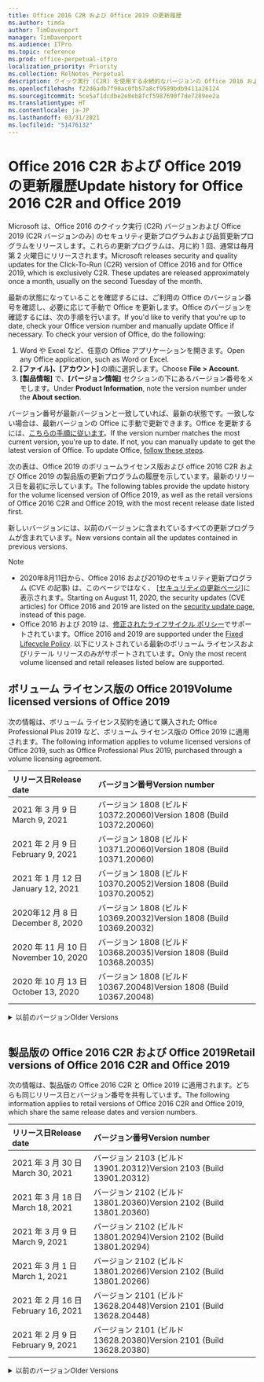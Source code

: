 ```yaml
---
title: Office 2016 C2R および Office 2019 の更新履歴
ms.author: timda
author: TimDavenport
manager: TimDavenport
ms.audience: ITPro
ms.topic: reference
ms.prod: office-perpetual-itpro
localization_priority: Priority
ms.collection: RelNotes_Perpetual
description: クイック実行 (C2R) を使用する永続的なバージョンの Office 2016 および 2019 の更新履歴を IT 技術者に提供します
ms.openlocfilehash: f22d6adb7f90ac0fb57a8cf9589bdb9411a26124
ms.sourcegitcommit: 5ce5af1dcdbe2e8eb8fcf5987690f7de7289ee2a
ms.translationtype: HT
ms.contentlocale: ja-JP
ms.lasthandoff: 03/31/2021
ms.locfileid: "51476132"
---
```

# <a name="update-history-for-office-2016-c2r-and-office-2019"></a><span data-ttu-id="2b794-103">Office 2016 C2R および Office 2019 の更新履歴</span><span class="sxs-lookup"><span data-stu-id="2b794-103">Update history for Office 2016 C2R and Office 2019</span></span>

<span data-ttu-id="2b794-p101">Microsoft は、Office 2016 のクイック実行 (C2R) バージョンおよび Office 2019 (C2R バージョンのみ) のセキュリティ更新プログラムおよび品質更新プログラムをリリースします。これらの更新プログラムは、月に約 1 回、通常は毎月第 2 火曜日にリリースされます。</span><span class="sxs-lookup"><span data-stu-id="2b794-p101">Microsoft releases security and quality updates for the Click-To-Run (C2R) version of Office 2016 and for Office 2019, which is exclusively C2R. These updates are released approximately once a month, usually on the second Tuesday of the month.</span></span>

<span data-ttu-id="2b794-p102">最新の状態になっていることを確認するには、ご利用の Office のバージョン番号を確認し、必要に応じて手動で Office を更新します。Office のバージョンを確認するには、次の手順を行います。</span><span class="sxs-lookup"><span data-stu-id="2b794-p102">If you'd like to verify that you're up to date, check your Office version number and manually update Office if necessary. To check your version of Office, do the following:</span></span>

  1.    <span data-ttu-id="2b794-108">Word や Excel など、任意の Office アプリケーションを開きます。</span><span class="sxs-lookup"><span data-stu-id="2b794-108">Open any Office application, such as Word or Excel.</span></span>
  2.    <span data-ttu-id="2b794-109">**[ファイル]、[アカウント]** の順に選択します。</span><span class="sxs-lookup"><span data-stu-id="2b794-109">Choose **File > Account**.</span></span>
  3.    <span data-ttu-id="2b794-110">**[製品情報]** で、**[バージョン情報]** セクションの下にあるバージョン番号をメモします。</span><span class="sxs-lookup"><span data-stu-id="2b794-110">Under **Product Information**, note the version number under the **About section**.</span></span>

<span data-ttu-id="2b794-p103">バージョン番号が最新バージョンと一致していれば、最新の状態です。一致しない場合は、最新バージョンの Office に手動で更新できます。Office を更新するには、[こちらの手順に従います](https://support.office.com/article/2ab296f3-7f03-43a2-8e50-46de917611c5)。</span><span class="sxs-lookup"><span data-stu-id="2b794-p103">If the version number matches the most current version, you're up to date. If not, you can manually update to get the latest version of Office. To update Office, [follow these steps](https://support.office.com/article/2ab296f3-7f03-43a2-8e50-46de917611c5).</span></span>


<span data-ttu-id="2b794-114">次の表は、Office 2019 のボリュームライセンス版および office 2016 C2R および Office 2019 の製品版の更新プログラムの履歴を示しています。最新のリリース日を最初に示しています。</span><span class="sxs-lookup"><span data-stu-id="2b794-114">The following tables provide the update history for the volume licensed version of Office 2019, as well as the retail versions of Office 2016 C2R and Office 2019, with the most recent release date listed first.</span></span>

<span data-ttu-id="2b794-115">新しいバージョンには、以前のバージョンに含まれているすべての更新プログラムが含まれています。</span><span class="sxs-lookup"><span data-stu-id="2b794-115">New versions contain all the updates contained in previous versions.</span></span>


 > [!NOTE]
> - <span data-ttu-id="2b794-116">2020年8月11日から、Office 2016 および2019のセキュリティ更新プログラム (CVE の記事) は、このページではなく、 [[セキュリティの更新ページ](./microsoft365-apps-security-updates.md)]に表示されます。</span><span class="sxs-lookup"><span data-stu-id="2b794-116">Starting on August 11, 2020, the security updates (CVE articles) for Office 2016 and 2019 are listed on the [security update page](./microsoft365-apps-security-updates.md), instead of this page.</span></span> 
> - <span data-ttu-id="2b794-117">Office 2016 および 2019 は、[修正されたライフサイクル ポリシー](/lifecycle/policies/fixed)でサポートされています。</span><span class="sxs-lookup"><span data-stu-id="2b794-117">Office 2016 and 2019 are supported under the [Fixed Lifecycle Policy](/lifecycle/policies/fixed).</span></span> <span data-ttu-id="2b794-118">以下にリストされている最新のボリューム ライセンスおよびリテール リリースのみがサポートされています。</span><span class="sxs-lookup"><span data-stu-id="2b794-118">Only the most recent volume licensed and retail releases listed below are supported.</span></span>


## <a name="volume-licensed-versions-of-office-2019"></a><span data-ttu-id="2b794-119">ボリューム ライセンス版の Office 2019</span><span class="sxs-lookup"><span data-stu-id="2b794-119">Volume licensed versions of Office 2019</span></span>
<span data-ttu-id="2b794-120">次の情報は、ボリューム ライセンス契約を通じて購入された Office Professional Plus 2019 など、ボリューム ライセンス版の Office 2019 に適用されます。</span><span class="sxs-lookup"><span data-stu-id="2b794-120">The following information applies to volume licensed versions of Office 2019, such as Office Professional Plus 2019, purchased through a volume licensing agreement.</span></span>

[//]: # (VL テーブルを削除しない 開始)


|<span data-ttu-id="2b794-122">**リリース日**</span><span class="sxs-lookup"><span data-stu-id="2b794-122">**Release date**</span></span>|<span data-ttu-id="2b794-123">**バージョン番号**</span><span class="sxs-lookup"><span data-stu-id="2b794-123">**Version number**</span></span>|
|:-----|:-----|
|<span data-ttu-id="2b794-124">2021 年 3 月 9 日</span><span class="sxs-lookup"><span data-stu-id="2b794-124">March 9, 2021</span></span>|<span data-ttu-id="2b794-125">バージョン 1808 (ビルド 10372.20060)</span><span class="sxs-lookup"><span data-stu-id="2b794-125">Version 1808 (Build 10372.20060)</span></span>|
|<span data-ttu-id="2b794-126">2021 年 2 月 9 日</span><span class="sxs-lookup"><span data-stu-id="2b794-126">February 9, 2021</span></span>|<span data-ttu-id="2b794-127">バージョン 1808 (ビルド 10371.20060)</span><span class="sxs-lookup"><span data-stu-id="2b794-127">Version 1808 (Build 10371.20060)</span></span>|
|<span data-ttu-id="2b794-128">2021 年 1 月 12 日</span><span class="sxs-lookup"><span data-stu-id="2b794-128">January 12, 2021</span></span>|<span data-ttu-id="2b794-129">バージョン 1808 (ビルド 10370.20052)</span><span class="sxs-lookup"><span data-stu-id="2b794-129">Version 1808 (Build 10370.20052)</span></span>|
|<span data-ttu-id="2b794-130">2020年12 月 8 日</span><span class="sxs-lookup"><span data-stu-id="2b794-130">December 8, 2020</span></span>|<span data-ttu-id="2b794-131">バージョン 1808 (ビルド 10369.20032)</span><span class="sxs-lookup"><span data-stu-id="2b794-131">Version 1808 (Build 10369.20032)</span></span>|
|<span data-ttu-id="2b794-132">2020 年 11 月 10 日</span><span class="sxs-lookup"><span data-stu-id="2b794-132">November 10, 2020</span></span>|<span data-ttu-id="2b794-133">バージョン 1808 (ビルド 10368.20035)</span><span class="sxs-lookup"><span data-stu-id="2b794-133">Version 1808 (Build 10368.20035)</span></span>|
|<span data-ttu-id="2b794-134">2020 年 10 月 13 日</span><span class="sxs-lookup"><span data-stu-id="2b794-134">October 13, 2020</span></span>|<span data-ttu-id="2b794-135">バージョン 1808 (ビルド 10367.20048)</span><span class="sxs-lookup"><span data-stu-id="2b794-135">Version 1808 (Build 10367.20048)</span></span>|


[//]: # (VL テーブルを削除しない 終了)

<details>
<summary><span data-ttu-id="2b794-137">以前のバージョン</span><span class="sxs-lookup"><span data-stu-id="2b794-137">Older Versions</span></span></summary>
 

[//]: # (古い VL テーブルを削除しない 開始)


|<span data-ttu-id="2b794-139">**リリース日**</span><span class="sxs-lookup"><span data-stu-id="2b794-139">**Release date**</span></span>|<span data-ttu-id="2b794-140">**バージョン番号**</span><span class="sxs-lookup"><span data-stu-id="2b794-140">**Version number**</span></span>|
|:-----|:-----|
|<span data-ttu-id="2b794-141">2020 年 9 月 8 日</span><span class="sxs-lookup"><span data-stu-id="2b794-141">September 8, 2020</span></span>|<span data-ttu-id="2b794-142">バージョン 1808 (ビルド 10366.20016)</span><span class="sxs-lookup"><span data-stu-id="2b794-142">Version 1808 (Build 10366.20016)</span></span>|
|<span data-ttu-id="2b794-143">2020 年 8 月 11 日</span><span class="sxs-lookup"><span data-stu-id="2b794-143">August 11, 2020</span></span>|<span data-ttu-id="2b794-144">バージョン 1808 (ビルド 10364.20059)</span><span class="sxs-lookup"><span data-stu-id="2b794-144">Version 1808 (Build 10364.20059)</span></span>|
|<span data-ttu-id="2b794-145">2020 年 7 月 14 日</span><span class="sxs-lookup"><span data-stu-id="2b794-145">July 14, 2020</span></span>   |<span data-ttu-id="2b794-146">バージョン 1808 (ビルド 10363.20015)</span><span class="sxs-lookup"><span data-stu-id="2b794-146">Version 1808 (Build 10363.20015)</span></span>  |
|<span data-ttu-id="2b794-147">2020 年 6 月 9 日</span><span class="sxs-lookup"><span data-stu-id="2b794-147">June 9, 2020</span></span>   |<span data-ttu-id="2b794-148">バージョン 1808 (ビルド 10361.20002)</span><span class="sxs-lookup"><span data-stu-id="2b794-148">Version 1808 (Build 10361.20002)</span></span>  |
|<span data-ttu-id="2b794-149">2020 年 5 月 12 日</span><span class="sxs-lookup"><span data-stu-id="2b794-149">May 12, 2020</span></span>   |<span data-ttu-id="2b794-150">バージョン 1808 (ビルド 10359.20023)</span><span class="sxs-lookup"><span data-stu-id="2b794-150">Version 1808 (Build 10359.20023)</span></span>  |
|<span data-ttu-id="2b794-151">2020 年 4 月 14 日</span><span class="sxs-lookup"><span data-stu-id="2b794-151">April 14, 2020</span></span>   |<span data-ttu-id="2b794-152">バージョン 1808 (ビルド 10358.20061)</span><span class="sxs-lookup"><span data-stu-id="2b794-152">Version 1808 (Build 10358.20061)</span></span>  |
|<span data-ttu-id="2b794-153">2020 年 3 月 10 日</span><span class="sxs-lookup"><span data-stu-id="2b794-153">March 10, 2020</span></span>   |<span data-ttu-id="2b794-154">バージョン 1808 (ビルド 10357.20081)</span><span class="sxs-lookup"><span data-stu-id="2b794-154">Version 1808 (Build 10357.20081)</span></span>  |
|<span data-ttu-id="2b794-155">2020 年 2 月 11 日</span><span class="sxs-lookup"><span data-stu-id="2b794-155">February 11, 2020</span></span>   |<span data-ttu-id="2b794-156">バージョン 1808 (ビルド 10356.20006)</span><span class="sxs-lookup"><span data-stu-id="2b794-156">Version 1808 (Build 10356.20006)</span></span>  |


[//]: # (古い VL テーブルを削除しない 終了)

</details>


<br/>

## <a name="retail-versions-of-office-2016-c2r-and-office-2019"></a><span data-ttu-id="2b794-158">製品版の Office 2016 C2R および Office 2019</span><span class="sxs-lookup"><span data-stu-id="2b794-158">Retail versions of Office 2016 C2R and Office 2019</span></span>
<span data-ttu-id="2b794-159">次の情報は、製品版の Office 2016 C2R と Office 2019 に適用されます。どちらも同じリリース日とバージョン番号を共有しています。</span><span class="sxs-lookup"><span data-stu-id="2b794-159">The following information applies to retail versions of Office 2016 C2R and Office 2019, which share the same release dates and version numbers.</span></span>

[//]: # (リテール テーブルを削除しない 開始)


|<span data-ttu-id="2b794-161">**リリース日**</span><span class="sxs-lookup"><span data-stu-id="2b794-161">**Release date**</span></span>|<span data-ttu-id="2b794-162">**バージョン番号**</span><span class="sxs-lookup"><span data-stu-id="2b794-162">**Version number**</span></span>|
|:-----|:-----|
|<span data-ttu-id="2b794-163">2021 年 3 月 30 日</span><span class="sxs-lookup"><span data-stu-id="2b794-163">March 30, 2021</span></span>|<span data-ttu-id="2b794-164">バージョン 2103 (ビルド 13901.20312)</span><span class="sxs-lookup"><span data-stu-id="2b794-164">Version 2103 (Build 13901.20312)</span></span>|
|<span data-ttu-id="2b794-165">2021 年 3 月 18 日</span><span class="sxs-lookup"><span data-stu-id="2b794-165">March 18, 2021</span></span>|<span data-ttu-id="2b794-166">バージョン 2102 (ビルド 13801.20360)</span><span class="sxs-lookup"><span data-stu-id="2b794-166">Version 2102 (Build 13801.20360)</span></span>|
|<span data-ttu-id="2b794-167">2021 年 3 月 9 日</span><span class="sxs-lookup"><span data-stu-id="2b794-167">March 9, 2021</span></span>|<span data-ttu-id="2b794-168">バージョン 2102 (ビルド 13801.20294)</span><span class="sxs-lookup"><span data-stu-id="2b794-168">Version 2102 (Build 13801.20294)</span></span>|
|<span data-ttu-id="2b794-169">2021 年 3 月 1 日</span><span class="sxs-lookup"><span data-stu-id="2b794-169">March 1, 2021</span></span>|<span data-ttu-id="2b794-170">バージョン 2102 (ビルド 13801.20266)</span><span class="sxs-lookup"><span data-stu-id="2b794-170">Version 2102 (Build 13801.20266)</span></span>|
|<span data-ttu-id="2b794-171">2021 年 2 月 16 日</span><span class="sxs-lookup"><span data-stu-id="2b794-171">February 16, 2021</span></span>|<span data-ttu-id="2b794-172">バージョン 2101 (ビルド 13628.20448)</span><span class="sxs-lookup"><span data-stu-id="2b794-172">Version 2101 (Build 13628.20448)</span></span>|
|<span data-ttu-id="2b794-173">2021 年 2 月 9 日</span><span class="sxs-lookup"><span data-stu-id="2b794-173">February 9, 2021</span></span>|<span data-ttu-id="2b794-174">バージョン 2101 (ビルド 13628.20380)</span><span class="sxs-lookup"><span data-stu-id="2b794-174">Version 2101 (Build 13628.20380)</span></span>|


[//]: # (リテール テーブルを削除しない 終了)

<details>
<summary><span data-ttu-id="2b794-176">以前のバージョン</span><span class="sxs-lookup"><span data-stu-id="2b794-176">Older Versions</span></span></summary>
 

[//]: # (古いリテール テーブルを削除しない 開始)


|<span data-ttu-id="2b794-178">**リリース日**</span><span class="sxs-lookup"><span data-stu-id="2b794-178">**Release date**</span></span>|<span data-ttu-id="2b794-179">**バージョン番号**</span><span class="sxs-lookup"><span data-stu-id="2b794-179">**Version number**</span></span>|
|:-----|:-----|
|<span data-ttu-id="2b794-180">2021 年 1 月 26 日</span><span class="sxs-lookup"><span data-stu-id="2b794-180">January 26, 2021</span></span>|<span data-ttu-id="2b794-181">バージョン 2101 (ビルド 13628.20274)</span><span class="sxs-lookup"><span data-stu-id="2b794-181">Version 2101 (Build 13628.20274)</span></span>|
|<span data-ttu-id="2b794-182">2021 年 1 月 21 日</span><span class="sxs-lookup"><span data-stu-id="2b794-182">January 21, 2021</span></span>|<span data-ttu-id="2b794-183">バージョン 2012 (ビルド 13530.20440)</span><span class="sxs-lookup"><span data-stu-id="2b794-183">Version 2012 (Build 13530.20440)</span></span>|
|<span data-ttu-id="2b794-184">2021 年 1 月 12 日</span><span class="sxs-lookup"><span data-stu-id="2b794-184">January 12, 2021</span></span>|<span data-ttu-id="2b794-185">バージョン 2012 (ビルド 13530.20376)</span><span class="sxs-lookup"><span data-stu-id="2b794-185">Version 2012 (Build 13530.20376)</span></span>|
|<span data-ttu-id="2b794-186">2021 年 1 月 5 日</span><span class="sxs-lookup"><span data-stu-id="2b794-186">January 5, 2021</span></span>|<span data-ttu-id="2b794-187">バージョン 2012 (ビルド 13530.20316)</span><span class="sxs-lookup"><span data-stu-id="2b794-187">Version 2012 (Build 13530.20316)</span></span>|
|<span data-ttu-id="2b794-188">2020 年 12 月 21 日</span><span class="sxs-lookup"><span data-stu-id="2b794-188">December 21, 2020</span></span>|<span data-ttu-id="2b794-189">バージョン 2011 (ビルド 13426.20404)</span><span class="sxs-lookup"><span data-stu-id="2b794-189">Version 2011 (Build 13426.20404)</span></span>|
|<span data-ttu-id="2b794-190">2020年12 月 8 日</span><span class="sxs-lookup"><span data-stu-id="2b794-190">December 8, 2020</span></span>|<span data-ttu-id="2b794-191">バージョン 2011 (ビルド 13426.20332)</span><span class="sxs-lookup"><span data-stu-id="2b794-191">Version 2011 (Build 13426.20332)</span></span>|
|<span data-ttu-id="2b794-192">2020 年 12 月 2 日</span><span class="sxs-lookup"><span data-stu-id="2b794-192">December 2, 2020</span></span>|<span data-ttu-id="2b794-193">バージョン 2011 (ビルド 13426.20308)</span><span class="sxs-lookup"><span data-stu-id="2b794-193">Version 2011 (Build 13426.20308)</span></span>|
|<span data-ttu-id="2b794-194">2020 年 11 月 30 日</span><span class="sxs-lookup"><span data-stu-id="2b794-194">November 30, 2020</span></span>|<span data-ttu-id="2b794-195">バージョン 2011 (ビルド 13426.20294)</span><span class="sxs-lookup"><span data-stu-id="2b794-195">Version 2011 (Build 13426.20294)</span></span>|
|<span data-ttu-id="2b794-196">2020 年 11 月 23 日</span><span class="sxs-lookup"><span data-stu-id="2b794-196">November 23, 2020</span></span>|<span data-ttu-id="2b794-197">バージョン 2011 (ビルド 13426.20274)</span><span class="sxs-lookup"><span data-stu-id="2b794-197">Version 2011 (Build 13426.20274)</span></span>|
|<span data-ttu-id="2b794-198">2020 年 11 月 17 日</span><span class="sxs-lookup"><span data-stu-id="2b794-198">November 17, 2020</span></span>|<span data-ttu-id="2b794-199">バージョン 2010 (ビルド 13328.20408)</span><span class="sxs-lookup"><span data-stu-id="2b794-199">Version 2010 (Build 13328.20408)</span></span>|
|<span data-ttu-id="2b794-200">2020 年 11 月 10 日</span><span class="sxs-lookup"><span data-stu-id="2b794-200">November 10, 2020</span></span>|<span data-ttu-id="2b794-201">バージョン 2010 (ビルド 13328.20356)</span><span class="sxs-lookup"><span data-stu-id="2b794-201">Version 2010 (Build 13328.20356)</span></span>|
|<span data-ttu-id="2b794-202">2020 年 10 月 27 日</span><span class="sxs-lookup"><span data-stu-id="2b794-202">October 27, 2020</span></span>|<span data-ttu-id="2b794-203">バージョン 2010 (ビルド 13328.20292)</span><span class="sxs-lookup"><span data-stu-id="2b794-203">Version 2010 (Build 13328.20292)</span></span>|
|<span data-ttu-id="2b794-204">2020 年 10 月 21 日</span><span class="sxs-lookup"><span data-stu-id="2b794-204">October 21, 2020</span></span>|<span data-ttu-id="2b794-205">バージョン 2009 (ビルド 13231.20418)</span><span class="sxs-lookup"><span data-stu-id="2b794-205">Version 2009 (Build 13231.20418)</span></span>|
|<span data-ttu-id="2b794-206">2020 年 10 月 13 日</span><span class="sxs-lookup"><span data-stu-id="2b794-206">October 13, 2020</span></span>|<span data-ttu-id="2b794-207">バージョン 2009 (ビルド 13231.20390)</span><span class="sxs-lookup"><span data-stu-id="2b794-207">Version 2009 (Build 13231.20390)</span></span>|
|<span data-ttu-id="2b794-208">2020 年 10 月 8 日</span><span class="sxs-lookup"><span data-stu-id="2b794-208">October 8, 2020</span></span>|<span data-ttu-id="2b794-209">バージョン 2009 (ビルド 13231.20368)</span><span class="sxs-lookup"><span data-stu-id="2b794-209">Version 2009 (Build 13231.20368)</span></span>|
|<span data-ttu-id="2b794-210">2020 年 9 月 28日</span><span class="sxs-lookup"><span data-stu-id="2b794-210">September 28, 2020</span></span>|<span data-ttu-id="2b794-211">バージョン 2009 (ビルド 13231.20262)</span><span class="sxs-lookup"><span data-stu-id="2b794-211">Version 2009 (Build 13231.20262)</span></span>|
|<span data-ttu-id="2b794-212">2020 年 9 月 22 日</span><span class="sxs-lookup"><span data-stu-id="2b794-212">September 22, 2020</span></span>|<span data-ttu-id="2b794-213">バージョン 2008 (ビルド 13127.20508)</span><span class="sxs-lookup"><span data-stu-id="2b794-213">Version 2008 (Build 13127.20508)</span></span>|
|<span data-ttu-id="2b794-214">2020 年 9 月 09 日</span><span class="sxs-lookup"><span data-stu-id="2b794-214">September 9, 2020</span></span>|<span data-ttu-id="2b794-215">バージョン 2008 (ビルド13127.20408)</span><span class="sxs-lookup"><span data-stu-id="2b794-215">Version 2008 (Build 13127.20408)</span></span>|
|<span data-ttu-id="2b794-216">2020 年 8 月 31 日</span><span class="sxs-lookup"><span data-stu-id="2b794-216">August 31, 2020</span></span>|<span data-ttu-id="2b794-217">バージョン 2008 (ビルド 13127.20296)</span><span class="sxs-lookup"><span data-stu-id="2b794-217">Version 2008 (Build 13127.20296)</span></span>|
|<span data-ttu-id="2b794-218">2020 年 8 月 25 日</span><span class="sxs-lookup"><span data-stu-id="2b794-218">August 25, 2020</span></span>|<span data-ttu-id="2b794-219">バージョン 2007 (ビルド 13029.20460)</span><span class="sxs-lookup"><span data-stu-id="2b794-219">Version 2007 (Build 13029.20460)</span></span>|
|<span data-ttu-id="2b794-220">2020 年 8 月 11 日</span><span class="sxs-lookup"><span data-stu-id="2b794-220">August 11, 2020</span></span>|<span data-ttu-id="2b794-221">バージョン 2007 (ビルド 13029.20344)</span><span class="sxs-lookup"><span data-stu-id="2b794-221">Version 2007 (Build 13029.20344)</span></span>|
|<span data-ttu-id="2b794-222">2020 年 7 月 30 日</span><span class="sxs-lookup"><span data-stu-id="2b794-222">July 30, 2020</span></span>|<span data-ttu-id="2b794-223">バージョン 2007 (ビルド 13029.20308)</span><span class="sxs-lookup"><span data-stu-id="2b794-223">Version 2007 (Build 13029.20308)</span></span>  |
|<span data-ttu-id="2b794-224">2020 年 7 月 28 日</span><span class="sxs-lookup"><span data-stu-id="2b794-224">July 28, 2020</span></span>|<span data-ttu-id="2b794-225">バージョン 2006 (ビルド 13001.20498)</span><span class="sxs-lookup"><span data-stu-id="2b794-225">Version 2006 (Build 13001.20498)</span></span>  |
|<span data-ttu-id="2b794-226">2020 年 7 月 14 日</span><span class="sxs-lookup"><span data-stu-id="2b794-226">July 14, 2020</span></span>|<span data-ttu-id="2b794-227">バージョン 2006 (ビルド 13001.20384)</span><span class="sxs-lookup"><span data-stu-id="2b794-227">Version 2006 (Build 13001.20384)</span></span>  |
|<span data-ttu-id="2b794-228">2020 年 6 月 30 日</span><span class="sxs-lookup"><span data-stu-id="2b794-228">June 30, 2020</span></span>|<span data-ttu-id="2b794-229">バージョン 2006 (ビルド 13001.20266)</span><span class="sxs-lookup"><span data-stu-id="2b794-229">Version 2006 (Build 13001.20266)</span></span>  |
|<span data-ttu-id="2b794-230">2020 年 6 月 24 日</span><span class="sxs-lookup"><span data-stu-id="2b794-230">June 24, 2020</span></span>|<span data-ttu-id="2b794-231">バージョン 2005 (ビルド 12827.20470)</span><span class="sxs-lookup"><span data-stu-id="2b794-231">Version 2005 (Build 12827.20470)</span></span>  |
|<span data-ttu-id="2b794-232">2020 年 6 月 9 日</span><span class="sxs-lookup"><span data-stu-id="2b794-232">June 9, 2020</span></span>|<span data-ttu-id="2b794-233">バージョン 2005 (ビルド 12827.20336)</span><span class="sxs-lookup"><span data-stu-id="2b794-233">Version 2005 (Build 12827.20336)</span></span>  |
|<span data-ttu-id="2b794-234">2020 年 6 月 2 日</span><span class="sxs-lookup"><span data-stu-id="2b794-234">June 2, 2020</span></span>|<span data-ttu-id="2b794-235">バージョン 2005 (ビルド 12827.20268)</span><span class="sxs-lookup"><span data-stu-id="2b794-235">Version 2005 (Build 12827.20268)</span></span>  |
|<span data-ttu-id="2b794-236">2020 年 5 月21日</span><span class="sxs-lookup"><span data-stu-id="2b794-236">May 21, 2020</span></span>|<span data-ttu-id="2b794-237">バージョン 2004 (ビルド12730.20352)</span><span class="sxs-lookup"><span data-stu-id="2b794-237">Version 2004 (Build 12730.20352)</span></span>  |
|<span data-ttu-id="2b794-238">2020 年 5 月 12 日</span><span class="sxs-lookup"><span data-stu-id="2b794-238">May 12, 2020</span></span>|<span data-ttu-id="2b794-239">バージョン 2004 (ビルド 12730.20270)</span><span class="sxs-lookup"><span data-stu-id="2b794-239">Version 2004 (Build 12730.20270)</span></span>  |
|<span data-ttu-id="2b794-240">2020 年 5 月 4 日</span><span class="sxs-lookup"><span data-stu-id="2b794-240">May 4, 2020</span></span>|<span data-ttu-id="2b794-241">バージョン 2004 (ビルド 12730.20250)</span><span class="sxs-lookup"><span data-stu-id="2b794-241">Version 2004 (Build 12730.20250)</span></span>  |
|<span data-ttu-id="2b794-242">2020 年 4 月 29 日</span><span class="sxs-lookup"><span data-stu-id="2b794-242">April 29, 2020</span></span>|<span data-ttu-id="2b794-243">バージョン 2004 (ビルド 12730.20236)</span><span class="sxs-lookup"><span data-stu-id="2b794-243">Version 2004 (Build 12730.20236)</span></span>  |
|<span data-ttu-id="2b794-244">2020 年 4 月 15 日</span><span class="sxs-lookup"><span data-stu-id="2b794-244">April 15, 2020</span></span>|<span data-ttu-id="2b794-245">バージョン 2003 (ビルド 12624.20466)</span><span class="sxs-lookup"><span data-stu-id="2b794-245">Version 2003 (Build 12624.20466)</span></span>  |
|<span data-ttu-id="2b794-246">2020 年 4 月 14 日</span><span class="sxs-lookup"><span data-stu-id="2b794-246">April 14, 2020</span></span>|<span data-ttu-id="2b794-247">バージョン 2003 (ビルド 12624.20442)</span><span class="sxs-lookup"><span data-stu-id="2b794-247">Version 2003 (Build 12624.20442)</span></span>  |
|<span data-ttu-id="2b794-248">2020 年 3 月 31 日</span><span class="sxs-lookup"><span data-stu-id="2b794-248">March 31, 2020</span></span>|<span data-ttu-id="2b794-249">バージョン 2003 (ビルド 12624.20382)</span><span class="sxs-lookup"><span data-stu-id="2b794-249">Version 2003 (Build 12624.20382)</span></span>  |
|<span data-ttu-id="2b794-250">2020 年 3 月 25 日</span><span class="sxs-lookup"><span data-stu-id="2b794-250">March 25, 2020</span></span>|<span data-ttu-id="2b794-251">バージョン 2003 (ビルド 12624.20320)</span><span class="sxs-lookup"><span data-stu-id="2b794-251">Version 2003 (Build 12624.20320)</span></span>  |
|<span data-ttu-id="2b794-252">2020 年 3 月 10 日</span><span class="sxs-lookup"><span data-stu-id="2b794-252">March 10, 2020</span></span>|<span data-ttu-id="2b794-253">バージョン 2002 (ビルド 12527.20278)</span><span class="sxs-lookup"><span data-stu-id="2b794-253">Version 2002 (Build 12527.20278)</span></span>  |
|<span data-ttu-id="2b794-254">2020 年 3 月 1 日</span><span class="sxs-lookup"><span data-stu-id="2b794-254">March 1, 2020</span></span>   |<span data-ttu-id="2b794-255">バージョン 2002 (ビルド 12527.20242)</span><span class="sxs-lookup"><span data-stu-id="2b794-255">Version 2002 (Build 12527.20242)</span></span>  |


[//]: # (古いリテール テーブルを削除しない 終了)


</details>